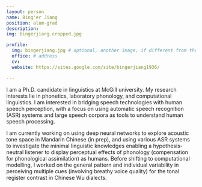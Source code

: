 ```yaml
---
layout: person
name: Bing'er Jiang
position: alum-grad
description:
img: bingerjiang.cropped.jpg

profile:
  img: bingerjiang.jpg # optional, another image, if different from the one on the people page
  office: # address
  cv:
  website: https://sites.google.com/site/bingerjiang1936/

---
```


I am a Ph.D. candidate in linguistics at McGill university. My research interests lie in phonetics, laboratory phonology, and computational linguistics. I am interested in bridging speech technologies with human speech perception, with a focus on using automatic speech recognition (ASR) systems and large speech corpora as tools to understand human speech processing. 

I am currently working on using deep neural networks to explore acoustic tone space in Mandarin Chinese (in prep), and using various ASR systems to investigate the minimal linguistic knowledges enabling a hypothesis-neutral listener to display perceptual effects of phonology (compensation for phonological assimilation) as humans. Before shifting to computational modelling, I worked on the general pattern and individual variability in perceiving multiple cues (involving breathy voice quality) for the tonal register contrast in Chinese Wu dialects.